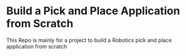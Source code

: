 # Build a Pick and Place Application from Scratch
This Repo is mainly for a project to build a Robotics pick and place application from scratch